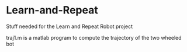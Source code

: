 # Learn-and-Repeat

Stuff needed for the Learn and Repeat Robot project

traj1.m is a matlab program to compute the trajectory of the two wheeled bot
